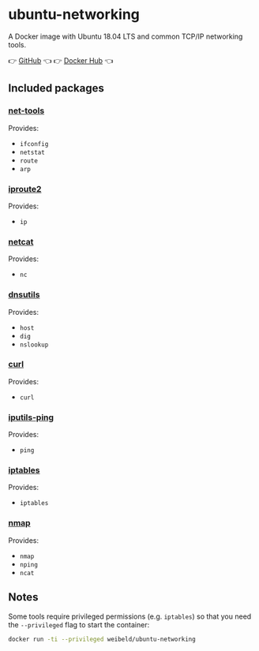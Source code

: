 # ubuntu-networking

A Docker image with Ubuntu 18.04 LTS and common TCP/IP networking tools.

👉 [GitHub](https://github.com/weibeld/docker-ubuntu-networking) 👈  👉 [Docker Hub](https://hub.docker.com/r/weibeld/ubuntu-networking) 👈 

## Included packages

### [net-tools](https://wiki.linuxfoundation.org/networking/net-tools)

Provides:

- `ifconfig`
- `netstat`
- `route`
- `arp`

### [iproute2](https://wiki.linuxfoundation.org/networking/iproute2)

Provides:
- `ip`

### [netcat](https://packages.ubuntu.com/bionic/netcat)

Provides:

- `nc`

### [dnsutils](https://packages.ubuntu.com/bionic/dnsutils)

Provides:

- `host`
- `dig`
- `nslookup`

### [curl](https://packages.ubuntu.com/bionic/curl)

Provides:

- `curl`

### [iputils-ping](https://packages.ubuntu.com/bionic/iputils-ping)

Provides:

- `ping`

### [iptables](https://netfilter.org/)

Provides:

- `iptables`

### [nmap](https://nmap.org/)

Provides:

- `nmap`
- `nping`
- `ncat`

## Notes

Some tools require privileged permissions (e.g. `iptables`) so that you need the `--privileged` flag to start the container:

```bash
docker run -ti --privileged weibeld/ubuntu-networking
```
